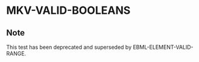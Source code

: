 # MKV-VALID-BOOLEANS

## Note

This test has been deprecated and superseded by EBML-ELEMENT-VALID-RANGE.
